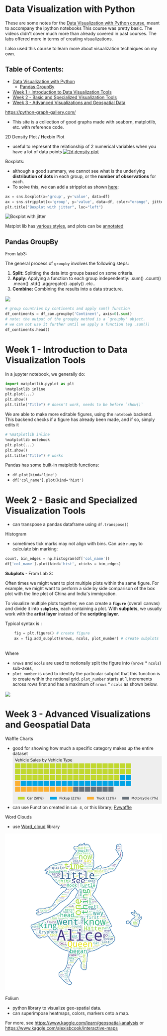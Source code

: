 # Data Visualization with Python
These are some notes for the [Data Visualization with Python course](https://www.coursera.org/learn/python-for-data-visualization), meant to accompany the ipython notebooks
This course was pretty basic. The videos didn't cover much more than already covered in past courses. The labs offered more in terms of creating visualizations. 

I also used this course to learn more about visualization techniques on my own. 

## Table of Contents:
- [Data Visualization with Python](#data-visualization-with-python)
  * [Pandas GroupBy](#pandas-groupby)
- [Week 1 - Introduction to Data Visualization Tools](#week-1---introduction-to-data-visualization-tools)
- [Week 2 - Basic and Specialized Visualization Tools](#week-2---basic-and-specialized-visualization-tools)
- [Week 3 - Advanced Visualizations and Geospatial Data](#week-3---advanced-visualizations-and-geospatial-data)

https://python-graph-gallery.com/
- This site is a collection of good graphs made with seaborn, matplotlib, etc. with reference code. 

2D Density Plot / Hexbin Plot
- useful to represent the relationship of 2 numerical variables when you have a lot of data points
[![2d density plot](https://python-graph-gallery.com/wp-content/uploads/86_2D_density_plot_explanation.png)](https://python-graph-gallery.com/2d-density-plot/)

Boxplots:
- although a good summary, we cannot see what is the underlying **distribution of dots** in each group, or the **number of observations** for each.
- To solve this, we can add a stripplot as shown [here](https://python-graph-gallery.com/39-hidden-data-under-boxplot/): 

```python
ax = sns.boxplot(x='group', y='value', data=df)
ax = sns.stripplot(x='group', y='value', data=df, color="orange", jitter=0.2, size=2.5)
plt.title("Boxplot with jitter", loc="left")
```

![Boxplot with jitter](https://python-graph-gallery.com/wp-content/uploads/39_Bad_boxplot2.png)

Matplot lib has [various styles](https://matplotlib.org/3.1.1/gallery/style_sheets/style_sheets_reference.html), and plots can be [annotated](https://matplotlib.org/tutorials/text/annotations.html)

## Pandas GroupBy

From lab3: 

The general process of `groupby` involves the following steps:

1.  **Split:** Splitting the data into groups based on some criteria.
2.  **Apply:** Applying a function to each group independently:
       .sum()
       .count()
       .mean() 
       .std() 
       .aggregate()
       .apply()
       .etc..
3.  **Combine:** Combining the results into a data structure.
<img src="https://s3-api.us-geo.objectstorage.softlayer.net/cf-courses-data/CognitiveClass/DV0101EN/labs/Images/Mod3Fig4SplitApplyCombine.png" height=400 align="center">

```python
# group countries by continents and apply sum() function 
df_continents = df_can.groupby('Continent', axis=0).sum()
# note: the output of the groupby method is a `groupby' object. 
# we can not use it further until we apply a function (eg .sum())
df_continents.head()
```

# Week 1 - Introduction to Data Visualization Tools

In a jupyter notebook, we generally do:
```python
import matplotlib.pyplot as plt
%matplotlib inline
plt.plot(...)
plt.show()
plt.title("Title") # doesn't work, needs to be before `show()`
```

We are able to make more editable figures, using the `notebook` backend. This backend checks if a figure has already been made, and if so, simply edits it
```python
# %matplotlib inline
%matplotlib notebook
plt.plot(...)
plt.show()
plt.title("Title") # works
```

Pandas has some built-in matplotib functions:
- `df.plot(kind='line')`
- `df['col_name'].plot(kind='hist')`

# Week 2 - Basic and Specialized Visualization Tools

- can transpose a pandas dataframe using `df.transpose()`

Histogram
- sometimes tick marks may not align with bins. Can use `numpy` to calculate bin marking:
```python
count, bin_edges = np.histogram(df['col_name'])
df['col_name'].plot(kind='hist', xticks = bin_edges)
```

**Subplots** - From Lab 3:

Often times we might want to plot multiple plots within the same figure. For example, we might want to perform a side by side comparison of the box plot with the line plot of China and India's immigration.

To visualize multiple plots together, we can create a **`figure`** (overall canvas) and divide it into **`subplots`**, each containing a plot. With **subplots**, we usually work with the **artist layer** instead of the **scripting layer**. 

Typical syntax is : <br>

```python
    fig = plt.figure() # create figure
    ax = fig.add_subplot(nrows, ncols, plot_number) # create subplots
    
```

Where

-   `nrows` and `ncols` are used to notionally split the figure into (`nrows` * `ncols`) sub-axes,  
-   `plot_number` is used to identify the particular subplot that this function is to create within the notional grid. `plot_number` starts at 1, increments across rows first and has a maximum of `nrows` * `ncols` as shown below.

<img src="https://s3-api.us-geo.objectstorage.softlayer.net/cf-courses-data/CognitiveClass/DV0101EN/labs/Images/Mod3Fig5Subplots_V2.png" width=500 align="center">

# Week 3 - Advanced Visualizations and Geospatial Data

Waffle Charts
- good for showing how much a specific category makes up the entire dataset
![](https://raw.githubusercontent.com/gyli/PyWaffle/aec778fed3827d35ce104e1582dda6a38c5ed59f/examples/readme/title_and_legend.svg)
- can use Function created in `Lab 4`, or this library; [Pywaffle](https://github.com/gyli/PyWaffle)

Word Clouds
- use [Word_cloud](https://github.com/amueller/word_cloud/) library

![Example of wordcloud](https://raw.githubusercontent.com/amueller/word_cloud/master/examples/alice.png)

Folium
- python library to visualize geo-spatial data.
- can superimpose heatmaps, colors, markers onto a map. 

For more, see https://www.kaggle.com/learn/geospatial-analysis or https://www.kaggle.com/alexisbcook/interactive-maps

